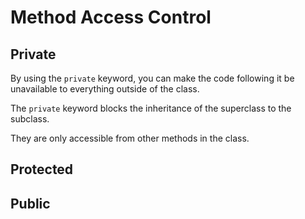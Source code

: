# Method Access Control

## Private

By using the `private` keyword, you can make the code following it be unavailable 
to everything outside of the class.

The `private` keyword blocks the inheritance of the superclass to the subclass.

They are only accessible from other methods in the class.

## Protected

## Public
